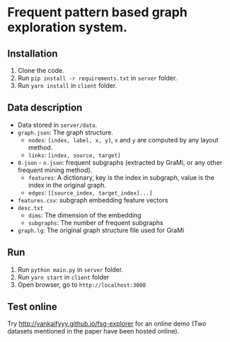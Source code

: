 # Frequent pattern based graph exploration system.

## Installation

1. Clone the code.
2. Run `pip install -r requirements.txt` in `server` folder.
3. Run `yarn install` in `client` folder.

## Data description

- Data stored in `server/data`.
- `graph.json`: The graph structure.
    - `nodes`: `[index, label, x, y]`, `x` and `y` are computed by any layout method.
    - `links`: `[index, source, target]`
- `0.json` - `n.json`: frequent subgraphs (extracted by GraMi, or any other frequent mining method).
    - `features`: A dictionary, key is the index in subgraph, value is the index in the original graph.
    - `edges`: `[[source_index, target_index]...]`
- `features.csv`: subgraph embedding feature vectors
- `desc.txt`
    - `dims`: The dimension of the embedding
    - `subgraphs`: The number of frequent subgraphs
- `graph.lg`: The original graph structure file used for GraMi

## Run

1. Run `python main.py` in `server` folder.
2. Run `yarn start` in `client` folder
3. Open browser, go to `http://localhost:3000`

## Test online
Try http://yankaifyyy.github.io/fsg-explorer for an online demo (Two datasets mentioned in the paper have been hosted online).
